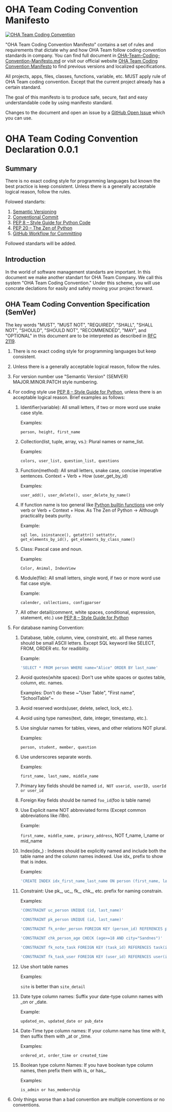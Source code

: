 # OHA Team Coding Convention Manifesto

[![OHA Team Coding Convention](https://img.shields.io/badge/OHA%20Team%20Coding%20Convention-0.1.0-green)](https://github.com/oha-organization/OHA-Team-Coding-Convention-Manifesto/)

"OHA Team Coding Convention Manifesto" contains a set of rules and requirements that dictate why and how OHA Team follow coding convention standards in company. You can find full document in [OHA-Team-Coding-Convention-Manifesto.md](./README.md) or visit our official website [OHA Team Coding Convention Manifesto](https://ohateam.org/coding-convention-manifesto.com) to find previous versions and localized specifications.

All projects, apps, files, classes, functions, variable, etc. MUST apply rule of OHA Team coding convention. Except that the current project already has a certain standard.

The goal of this manifesto is to produce safe, secure, fast and easy understandable code by using manifesto standard. 

Changes to the document and open an issue by a [GitHub Open Issue](https://github.com/oha-organization/OHA-Team-Coding-Convention-Manifesto/issues) which you can use.


OHA Team Coding Convention Declaration 0.0.1
============================================

Summary
-------

There is no exact coding style for programming languages but known the best practice is keep consistent.
Unless there is a generally acceptable logical reason, follow the rules.

Folowed standarts:

1. [Semantic Versioning](https://semver.org/)
1. [Conventional Commit](https://www.conventionalcommits.org/)
1. [PEP 8 – Style Guide for Python Code](https://peps.python.org/pep-0008/)
1. [PEP 20 – The Zen of Python](https://peps.python.org/pep-0020/)
1. [GitHub Workflow for Committing](https://docs.github.com/en/actions/using-workflows)

Followed standarts will be added.

Introduction
------------

In the world of software management standarts are important.
In this document we make another standart for OHA Team Company.
We call this system "OHA Team Coding Convention." Under this scheme,
you will use concrate declations for easily and safely moving your project forward.

OHA Team Coding Convention Specification (SemVer)
-------------------------------------------------

The key words "MUST", "MUST NOT", "REQUIRED", "SHALL", "SHALL NOT", "SHOULD",
"SHOULD NOT", "RECOMMENDED", "MAY", and "OPTIONAL" in this document are to be
interpreted as described in [RFC 2119](https://tools.ietf.org/html/rfc2119).

1. There is no exact coding style for programming languages but keep consistent.

1. Unless there is a generally acceptable logical reason, follow the rules.

1. For version number use "Semantic Version" (SEMVER) MAJOR.MINOR.PATCH style numbering.

1. For coding style use [PEP 8 – Style Guide for Python](https://peps.python.org/pep-0008/),
unless there is an acceptable logical reason. Brief examples as follows:

    1. Identifier(variable): All small letters, if two or more word use snake case style.
        
        Examples: 
        
        ```person, height, first_name```

    1. Collection(list, tuple, array, vs.): Plural names or name_list.
    
        Examples: 
        
        ```colors, user_list, question_list, questions```

    1. Function(method): All small letters, snake case, concise imperative sentences.
    Context + Verb + How (user_get_by_id)
    
        Examples: 
        
        ```user_add(), user_delete(), user_delete_by_name()```
      
    1. If function name is too general like [Python builtin functions](https://docs.python.org/3/library/functions.html)
    use only verb or Verb + Context + How. As The Zen of Python -> Although practicality beats purity.
    
        Example:
        
        ```sql len, isinstance(), getattr() settattr, get_elements_by_id(), get_elements_by_class_name()```
      
    1. Class: Pascal case and noun.
    
        Examples:
        
        ```Color, Animal, IndexView```
      
    1. Module(file): All small letters, single word, if two or more word use flat case style.
    
        Example:
        
        ```calender, collections, configparser```
      
    1. All other detail(comment, white spaces, conditional, expression, statement, etc.) use
    [PEP 8 – Style Guide for Python](https://peps.python.org/pep-0008/)


1. For database naming Convention:

    1. Database, table, column, view, constraint, etc. all these names should be small ASCII letters.
    Except SQL keyword like SELECT, FROM, ORDER etc. for readiblity.
    
        Example:
        
        ```sql
        'SELECT * FROM person WHERE name="Alice" ORDER BY last_name'
        ```
      
    1. Avoid quotes(white spaces): Don't use white spaces or quotes table, column, etc. names.
    
        Examples: Don't do these ~"User Table", "First name", "SchoolTable"~
      
    1. Avoid reserved words(user, delete, select, lock, etc.).
      
    1. Avoid using type names(text, date, integer, timestamp, etc.).

    1. Use singlular names for tables, views, and other relations NOT plural.
    
        Examples:
        
        ```person, student, member, question```

    1. Use underscores separate words.
    
        Examples:
        
        ```first_name, last_name, middle_name```
      
    1. Primary key fields should be named ```id, NOT userid, userID, userId or user_id```
      
    1. Foreign Key fields should be named ```foo_id```(foo is table name)

    1. Use Explicit name NOT abbreviated forms (Except common abbreviations like i18n).
    
        Example:
        
        ```first_name, middle_name, primary_address```, NOT f_name, l_name or mid_name
      
    1. Index(idx_) : Indexes should be explicitly named and include both the table name and the column names indexed.
    Use idx_ prefix to show that is index.
    
        Examples:
        
        ```sql
        'CREATE INDEX idx_first_name_last_name ON person (first_name, last_name)';
        ```
      
    1. Constraint: Use pk_, uc_, fk_, chk_, etc. prefix for naming constrain.
        
        Examples:
        
        ```sql
        'CONSTRAINT uc_person UNIQUE (id, last_name)'
        
        'CONSTRAINT pk_person UNIQUE (id, last_name)'
        
        'CONSTRAINT fk_order_person FOREIGN KEY (person_id) REFERENCES person(id)'
        
        'CONSTRAINT chk_person_age CHECK (age>=18 AND city="Sandnes")'
        
        'CONSTRAINT fk_note_task FOREIGN KEY (task_id) REFERENCES task(id)'
        
        'CONSTRAINT fk_task_user FOREIGN KEY (user_id) REFERENCES user(id)'
        ```
      
    1. Use short table names
    
        Examples:
        
        ```site``` is better than ```site_detail```
      
    1. Date type column names: Suffix your date-type column names with _on or _date.
    
        Example:
        
        ```updated_on, updated_date or pub_date```
      
    1. Date-Time type column names: If your column name has time with it, then suffix them with _at or _time.
    
        Examples:
        
        ```ordered_at, order_time or created_time```
      
    1. Boolean type column Names: If you have boolean type column names, then prefix them with is_ or has_.
    
        Examples:
        
        ```is_admin or has_membership```

1. Only things worse than a bad convention are multiple conventions or no conventions. 
